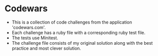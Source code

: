 # Codewars

- This is a collection of code challenges from the application 'codewars.com'. 
- Each challenge has a ruby file with a corresponding ruby test file. 
- The tests use Minitest. 
- The challenge file consists of my original solution along with the best practice and most clever solution. 
